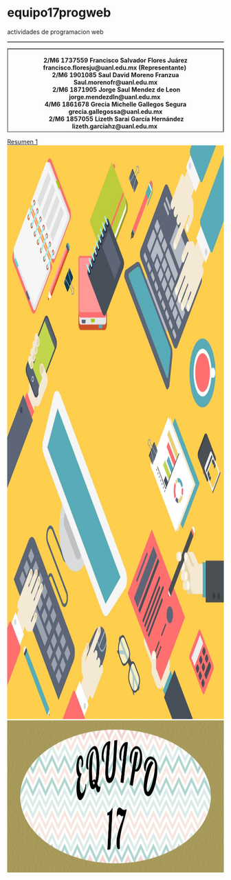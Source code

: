 # equipo17progweb
actividades de programacion web
<html>
<head>
<meta charset="utf-8">
</head>
<table width="200" border="1">
  
</table>

<body>
<table width="1326" height="194" border="1">
  <tbody>
    <tr>
<th scope="col"> <figure>
  <figcaption> 2/M6 1737559 Francisco Salvador Flores Juárez francisco.floresju@uanl.edu.mx (Representante)&nbsp;</figcaption>
  <figcaption>2/M6 1901085 Saul David Moreno Franzua Saul.morenofr@uanl.edu.mx</figcaption>
  <figcaption>&nbsp;2/M6 1871905 Jorge Saul Mendez de Leon jorge.mendezdln@uanl.edu.mx&nbsp;</figcaption>
  <figcaption>4/M6 1861678 Grecia Michelle Gallegos Segura grecia.gallegossa@uanl.edu.mx</figcaption>
  <figcaption>&nbsp;2/M6 1857055 Lizeth Sarai García Hernández lizeth.garciahz@uanl.edu.mx&nbsp;</figcaption>
</figure></th>
    </tr>
  </tbody>
</table>
<div><a href="clase 1.docx" tabindex="7" title="clase 1" accesskey="1" target="new">Resumen 1</a></div>
<img src="fondo.jpg" width="1331" height="1331" alt=""/><img src="equipo17.jpg" width="1325" height="353" alt=""/>
</body>
</html>
